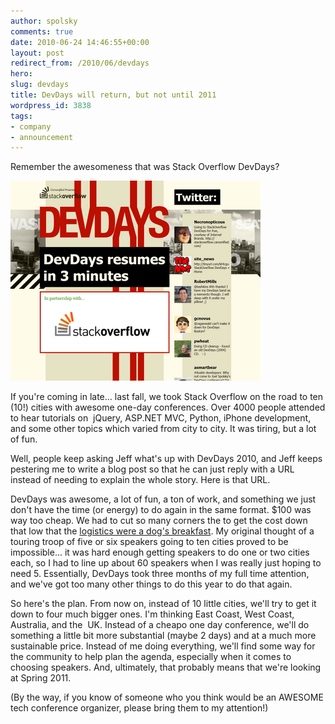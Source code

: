 ```yaml
---
author: spolsky
comments: true
date: 2010-06-24 14:46:55+00:00
layout: post
redirect_from: /2010/06/devdays
hero: 
slug: devdays
title: DevDays will return, but not until 2011
wordpress_id: 3838
tags:
- company
- announcement
---
```


Remember the awesomeness that was Stack Overflow DevDays?

[![DevDays Countdown Screen](/images/wordpress/devdays-v21.png)](/images/wordpress/devdays-v21.png)

If you're coming in late... last fall, we took Stack Overflow on the road to ten (10!) cities with awesome one-day conferences. Over 4000 people attended to hear tutorials on  jQuery, ASP.NET MVC, Python, iPhone development, and some other topics which varied from city to city. It was tiring, but a lot of fun.

Well, people keep asking Jeff what's up with DevDays 2010, and Jeff keeps pestering me to write a blog post so that he can just reply with a URL instead of needing to explain the whole story. Here is that URL.

DevDays was awesome, a lot of fun, a ton of work, and something we just don't have the time (or energy) to do again in the same format. $100 was way too cheap. We had to cut so many corners the to get the cost down that low that the [logistics were a dog's breakfast](http://www.inc.com/magazine/20091201/when-and-how-to-micromanage.html). My original thought of a touring troop of five or six speakers going to ten cities proved to be impossible... it was hard enough getting speakers to do one or two cities each, so I had to line up about 60 speakers when I was really just hoping to need 5. Essentially, DevDays took three months of my full time attention, and we've got too many other things to do this year to do that again.

So here's the plan. From now on, instead of 10 little cities, we'll try to get it down to four much bigger ones. I'm thinking East Coast, West Coast, Australia, and the  UK. Instead of a cheapo one day conference, we'll do something a little bit more substantial (maybe 2 days) and at a much more sustainable price. Instead of me doing everything, we'll find some way for the community to help plan the agenda, especially when it comes to choosing speakers. And, ultimately, that probably means that we're looking at Spring 2011.

(By the way, if you know of someone who you think would be an AWESOME tech conference organizer, please bring them to my attention!)

